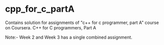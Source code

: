 # cpp_for_c_partA
Contains solution for assignments of "c++ for c programmer, part A" course on Coursera.
C++ for C programmers, Part A

Note:- Week 2 and Week 3 has a single combined assignment.
